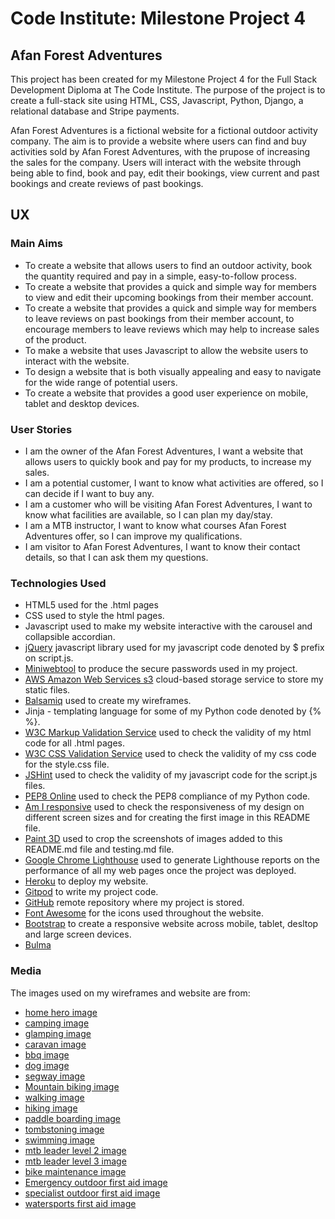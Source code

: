 # Code Institute: Milestone Project 4 #

## Afan Forest Adventures ##
This project has been created for my Milestone Project 4 for the Full Stack Development Diploma at The Code Institute. The purpose of the project is to create a full-stack site using HTML, CSS, Javascript, Python, Django, a relational database and Stripe payments.

Afan Forest Adventures is a fictional website for a fictional outdoor activity company. The aim is to provide a website where users can find and buy activities sold by Afan Forest Adventures, with the prupose of increasing the sales for the company. Users will interact with the website through being able to find, book and pay, edit their bookings, view current and past bookings and create reviews of past bookings.

## UX ## 

### Main Aims ### 
* To create a website that allows users to find an outdoor activity, book the quantity required and pay in a simple, easy-to-follow process.
* To create a website that provides a quick and simple way for members to view and edit their upcoming bookings from their member account.
* To create a website that provides a quick and simple way for members to leave reviews on past bookings from their member account, to encourage members to leave reviews which may help to increase sales of the product.
* To make a website that uses Javascript to allow the website users to interact with the website.
* To design a website that is both visually appealing and easy to navigate for the wide range of potential users.
* To create a website that provides a good user experience on mobile, tablet and desktop devices.

### User Stories ###
* I am the owner of the Afan Forest Adventures, I want a website that allows users to quickly book and pay for my products, to increase my sales.
* I am a potential customer, I want to know what activities are offered, so I can decide if I want to buy any.
* I am a customer who will be visiting Afan Forest Adventures, I want to know what facilities are available, so I can plan my day/stay.
* I am a MTB instructor, I want to know what courses Afan Forest Adventures offer, so I can improve my qualifications.
* I am visitor to Afan Forest Adventures, I want to know their contact details, so that I can ask them my questions.


### Technologies Used ###
* HTML5 used for the .html pages
* CSS used to style the html pages.
* Javascript used to make my website interactive with the carousel and collapsible accordian.
* [jQuery](https://api.jquery.com/) javascript library used for my javascript code denoted by $ prefix on script.js.
* [Miniwebtool](https://miniwebtool.com/django-secret-key-generator/) to produce the secure passwords used in my project.
* [AWS Amazon Web Services s3](https://aws.amazon.com/) cloud-based storage service to store my static files.
* [Balsamiq](https://balsamiq.com/) used to create my wireframes.
* Jinja - templating language for some of my Python code denoted by {% %}.
* [W3C Markup Validation Service](https://validator.w3.org/#validate_by_input) used to check the validity of my html code for all .html pages.
* [W3C CSS Validation Service](http://jigsaw.w3.org/css-validator/#validate_by_input) used to check the validity of my css code for the style.css file.
* [JSHint](https://jshint.com/) used to check the validity of my javascript code for the script.js files.
* [PEP8 Online](http://pep8online.com/) used to check the PEP8 compliance of my Python code.
* [Am I responsive](http://ami.responsivedesign.is/#) used to check the responsiveness of my design on different screen sizes and for creating the first image in this README file.
* [Paint 3D](https://microsoft-paint-3d.en.softonic.com/) used to crop the screenshots of images added to this README.md file and testing.md file.
* [Google Chrome Lighthouse](https://chrome.google.com/webstore/detail/lighthouse/blipmdconlkpinefehnmjammfjpmpbjk?hl=en) used to generate Lighthouse reports on the performance of all my web pages once the project was deployed.
* [Heroku](https://www.heroku.com/what) to deploy my website.
* [Gitpod](https://www.gitpod.io/) to write my project code.
* [GitHub](https://github.com/) remote repository where my project is stored.
* [Font Awesome](https://fontawesome.com/) for the icons used throughout the website.
* [Bootstrap](https://getbootstrap.com/) to create a responsive website across mobile, tablet, desltop and large screen devices.
* [Bulma]()


### Media ###
The images used on my wireframes and website are from:
* [home hero image](https://images.pexels.com/photos/397096/pexels-photo-397096.jpeg?auto=compress&cs=tinysrgb&h=750&w=1260)
* [camping image](https://images.pexels.com/photos/6324131/pexels-photo-6324131.jpeg?auto=compress&cs=tinysrgb&h=750&w=1260)
* [glamping image](https://images.pexels.com/photos/5359324/pexels-photo-5359324.jpeg?auto=compress&cs=tinysrgb&dpr=2&h=750&w=1260)
* [caravan image](https://images.unsplash.com/photo-1626680114529-3f6ffa002b80?ixid=MnwxMjA3fDB8MHxwaG90by1wYWdlfHx8fGVufDB8fHx8&ixlib=rb-1.2.1&auto=format&fit=crop&w=632&q=80)
* [bbq image](https://images.pexels.com/photos/8522790/pexels-photo-8522790.jpeg?auto=compress&cs=tinysrgb&dpr=2&h=750&w=1260)
* [dog image](https://images.pexels.com/photos/3680896/pexels-photo-3680896.jpeg?auto=compress&cs=tinysrgb&dpr=2&h=750&w=1260)
* [segway image](https://images.unsplash.com/photo-1492558647888-45b0d471e2c3?ixid=MnwxMjA3fDB8MHxwaG90by1wYWdlfHx8fGVufDB8fHx8&ixlib=rb-1.2.1&auto=format&fit=crop&w=1120&q=80)
* [Mountain biking image](https://images.unsplash.com/photo-1594942940158-af338884ac6f?ixid=MnwxMjA3fDB8MHxwaG90by1wYWdlfHx8fGVufDB8fHx8&ixlib=rb-1.2.1&auto=format&fit=crop&w=687&q=80)
* [walking image](https://images.unsplash.com/photo-1597120590849-a1d5a743d155?ixlib=rb-1.2.1&ixid=MnwxMjA3fDB8MHxwaG90by1wYWdlfHx8fGVufDB8fHx8&auto=format&fit=crop&w=687&q=80)
* [hiking image](https://images.unsplash.com/photo-1606262482703-496941e54337?ixlib=rb-1.2.1&ixid=MnwxMjA3fDB8MHxwaG90by1wYWdlfHx8fGVufDB8fHx8&auto=format&fit=crop&w=685&q=80)
* [paddle boarding image](https://images.unsplash.com/photo-1472745942893-4b9f730c7668?ixid=MnwxMjA3fDB8MHxwaG90by1wYWdlfHx8fGVufDB8fHx8&ixlib=rb-1.2.1&auto=format&fit=crop&w=1169&q=80)
* [tombstoning image](https://images.unsplash.com/photo-1606330287762-9851d5dc6f16?ixid=MnwxMjA3fDB8MHxwaG90by1wYWdlfHx8fGVufDB8fHx8&ixlib=rb-1.2.1&auto=format&fit=crop&w=1032&q=80)
* [swimming image](https://images.unsplash.com/photo-1578253734010-32bb761af7e3?ixid=MnwxMjA3fDB8MHxwaG90by1wYWdlfHx8fGVufDB8fHx8&ixlib=rb-1.2.1&auto=format&fit=crop&w=1176&q=80)
* [mtb leader level 2 image](https://images.unsplash.com/photo-1621427259734-2c1167c9860d?ixid=MnwxMjA3fDB8MHxwaG90by1wYWdlfHx8fGVufDB8fHx8&ixlib=rb-1.2.1&auto=format&fit=crop&w=687&q=80)
* [mtb leader level 3 image](https://images.pexels.com/photos/163491/bike-mountain-mountain-biking-trail-163491.jpeg?auto=compress&cs=tinysrgb&dpr=2&h=750&w=1260)
* [bike maintenance image](https://images.pexels.com/photos/1154089/pexels-photo-1154089.jpeg?auto=compress&cs=tinysrgb&dpr=3&h=750&w=1260)
* [Emergency outdoor first aid image](https://images.pexels.com/photos/5125748/pexels-photo-5125748.jpeg?auto=compress&cs=tinysrgb&dpr=2&h=750&w=1260)
* [specialist outdoor first aid image](https://images.pexels.com/photos/5125690/pexels-photo-5125690.jpeg?auto=compress&cs=tinysrgb&dpr=2&h=750&w=1260)
* [watersports first aid image](https://images.unsplash.com/photo-1582645502666-6727e63a027b?ixid=MnwxMjA3fDB8MHxwaG90by1wYWdlfHx8fGVufDB8fHx8&ixlib=rb-1.2.1&auto=format&fit=crop&w=1119&q=80)